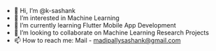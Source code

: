 - 👋 Hi, I’m @k-sashank
- 👀 I’m interested in Machine Learning
- 🌱 I’m currently learning Flutter Mobile App Development
- 💞️ I’m looking to collaborate on Machine Learning Research Projects
- 📫 How to reach me: Mail - madipallysashank@gmail.com

<!---
k-sashank/k-sashank is a ✨ special ✨ repository because its `README.md` (this file) appears on your GitHub profile.
You can click the Preview link to take a look at your changes.
--->
